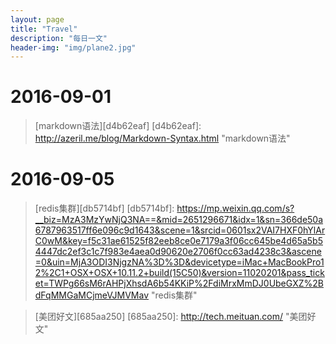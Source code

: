```yaml
---
layout: page
title: "Travel"
description: "每日一文"
header-img: "img/plane2.jpg"
---
```


# 2016-09-01
  >[markdown语法][d4b62eaf]
  [d4b62eaf]: http://azeril.me/blog/Markdown-Syntax.html "markdown语法"
# 2016-09-05
  >[redis集群][db5714bf]
  [db5714bf]: https://mp.weixin.qq.com/s?__biz=MzA3MzYwNjQ3NA==&mid=2651296671&idx=1&sn=366de50a6787963517ff6e096c9d1643&scene=1&srcid=0601sx2VAI7HXF0hYlArC0wM&key=f5c31ae61525f82eeb8ce0e7179a3f06cc645be4d65a5b54447dc2ef3c1c7f983e4aea0d90620e2706f0cc63ad4238c3&ascene=0&uin=MjA3ODI3NjgzNA%3D%3D&devicetype=iMac+MacBookPro12%2C1+OSX+OSX+10.11.2+build(15C50)&version=11020201&pass_ticket=TWPg66sM6rAHPjXhsdA6b54KKiP%2FdiMrxMmDJ0UbeGXZ%2BdFqMMGaMCjmeVJMVMav "redis集群"

 >[美团好文][685aa250]
  [685aa250]: http://tech.meituan.com/ "美团好文"
